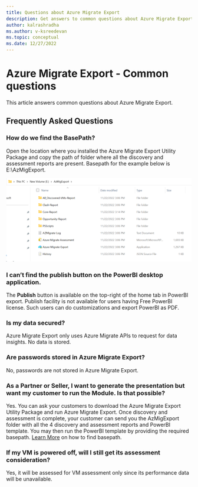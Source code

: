 ```yaml
---
title: Questions about Azure Migrate Export
description: Get answers to common questions about Azure Migrate Export.
author: kalrashradha
ms.author: v-ksreedevan
ms.topic: conceptual
ms.date: 12/27/2022
---
```


# Azure Migrate Export - Common questions

This article answers common questions about Azure Migrate Export.

## Frequently Asked Questions

### How do we find the BasePath?

Open the location where you installed the Azure Migrate Export Utility Package and copy the path of folder where all the discovery and assessment reports are present.
Basepath for the example below is E:\AzMigExport.

![Screenshot of sample base path.](./.media/file-path.png)

 
### I can’t find the publish button on the PowerBI desktop application.
The **Publish** button is available on the top-right of the home tab in PowerBI export. Publish facility is not available for users having Free PowerBI license. Such users can do customizations and export PowerBI as PDF.

### Is my data secured?
Azure Migrate Export only uses Azure Migrate APIs to request for data insights. No data is stored.

### Are passwords stored in Azure Migrate Export?
No, passwords are not stored in Azure Migrate Export.

### As a Partner or Seller, I want to generate the presentation but want my customer to run the Module. Is that possible?
Yes. You can ask your customers to download the Azure Migrate Export Utility Package and run Azure Migrate Export. Once discovery and assessment is complete, your customer can send you the AzMigExport folder with all the 4 discovery and assessment reports and PowerBI template. You may then run the PowerBI template by providing the required basepath. [Learn More](how-to--find-basepath) on how to find basepath.

### If my VM is powered off, will I still get its assessment consideration?
Yes, it will be assessed for VM assessment only since its performance data will be unavailable.
